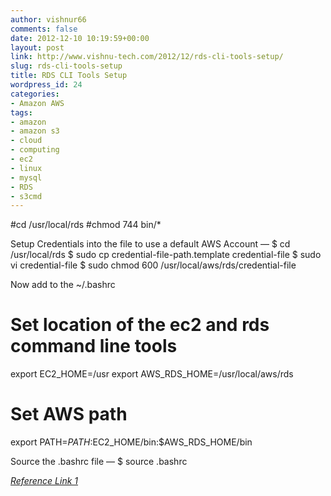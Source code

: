 ```yaml
---
author: vishnur66
comments: false
date: 2012-12-10 10:19:59+00:00
layout: post
link: http://www.vishnu-tech.com/2012/12/rds-cli-tools-setup/
slug: rds-cli-tools-setup
title: RDS CLI Tools Setup
wordpress_id: 24
categories:
- Amazon AWS
tags:
- amazon
- amazon s3
- cloud
- computing
- ec2
- linux
- mysql
- RDS
- s3cmd
---
```


#cd /usr/local/rds
#chmod 744 bin/*

Setup Credentials into the file to use a default AWS Account —
$ cd /usr/local/rds
$ sudo cp credential-file-path.template credential-file
$ sudo vi credential-file
$ sudo chmod 600 /usr/local/aws/rds/credential-file

Now add to the ~/.bashrc
# Set location of the ec2 and rds command line tools
export EC2_HOME=/usr
export AWS_RDS_HOME=/usr/local/aws/rds
# Set AWS path
export PATH=$PATH:$EC2_HOME/bin:$AWS_RDS_HOME/bin

Source the .bashrc file —
$ source .bashrc

_[Reference Link 1](http://domino.symetrikdesign.com/2011/04/28/installing-amazon-rds-command-line-toolkit-on-ubuntu-10-04/)_
